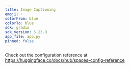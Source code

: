 ```yaml
---
title: Image Captioning
emoji: ⚡
colorFrom: blue
colorTo: blue
sdk: gradio
sdk_version: 5.23.3
app_file: app.py
pinned: false
---
```


Check out the configuration reference at https://huggingface.co/docs/hub/spaces-config-reference
